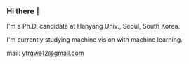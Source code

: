 ### Hi there 👋

I'm a Ph.D. candidate at Hanyang Univ., Seoul, South Korea.

I'm currently studying machine vision with machine learning.

mail: ytrqwe12@gmail.com
